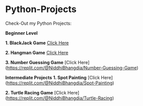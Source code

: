 # Python-Projects
Check-Out my Python Projects:

**Beginner Level**

**1. BlackJack Game**
[Click Here]([https://replit.com/@NiddhiBhangdia/BlackJack-Game](https://replit.com/@NiddhiBhangdia/BlackJack-Game)https://replit.com/@NiddhiBhangdia/BlackJack-Game)

**2. Hangman Game**
[Click Here](https://replit.com/@NiddhiBhangdia/Final-Hangman)

**3. Number Guessing Game**
[Click Here] (https://replit.com/@NiddhiBhangdia/Number-Guessing-Game)

**Intermediate Projects**
**1. Spot Painting**
[Click Here] (https://replit.com/@NiddhiBhangdia/Spot-Painting)

**2. Turtle Racing Game**
[Click Here] (https://replit.com/@NiddhiBhangdia/Turtle-Racing)

